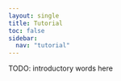 ```yaml
---
layout: single
title: Tutorial
toc: false
sidebar:
  nav: "tutorial"
---
```


TODO: introductory words here

